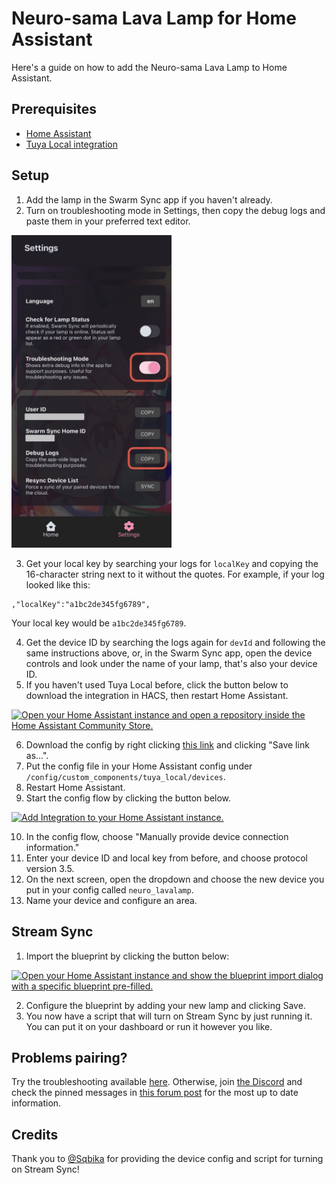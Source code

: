 # Neuro-sama Lava Lamp for Home Assistant

Here's a guide on how to add the Neuro-sama Lava Lamp to Home Assistant.

## Prerequisites

- [Home Assistant](https://home-assistant.io)
- [Tuya Local integration](https://github.com/make-all/tuya-local)

## Setup

1. Add the lamp in the Swarm Sync app if you haven't already.
2. Turn on troubleshooting mode in Settings, then copy the debug logs and paste them in your preferred text editor.

<img src="./assets/step2.jpeg" width="256"></img>

3. Get your local key by searching your logs for `localKey` and copying the 16-character string next to it without the quotes. For example, if your log looked like this:

```
,"localKey":"a1bc2de345fg6789",
```

Your local key would be `a1bc2de345fg6789`.

4. Get the device ID by searching the logs again for `devId` and following the same instructions above, or, in the Swarm Sync app, open the device controls and look under the name of your lamp, that's also your device ID.
5. If you haven't used Tuya Local before, click the button below to download the integration in HACS, then restart Home Assistant.

[![Open your Home Assistant instance and open a repository inside the Home Assistant Community Store.](https://my.home-assistant.io/badges/hacs_repository.svg)](https://my.home-assistant.io/redirect/hacs_repository/?owner=make-all&repository=tuya-local&category=integration)

6. Download the config by right clicking [this link](https://github.com/IceBotYT/ha-neuro-lamp/raw/refs/heads/main/assets/neuro_lavalamp.yaml) and clicking "Save link as...".
7. Put the config file in your Home Assistant config under `/config/custom_components/tuya_local/devices`.
8. Restart Home Assistant.
9. Start the config flow by clicking the button below.

[![Add Integration to your Home Assistant
instance.](https://my.home-assistant.io/badges/config_flow_start.svg)](https://my.home-assistant.io/redirect/config_flow_start/?domain=tuya_local)

10. In the config flow, choose "Manually provide device connection information."
11. Enter your device ID and local key from before, and choose protocol version 3.5.
12. On the next screen, open the dropdown and choose the new device you put in your config called `neuro_lavalamp`.
13. Name your device and configure an area.

## Stream Sync

1. Import the blueprint by clicking the button below:

[![Open your Home Assistant instance and show the blueprint import dialog with a specific blueprint pre-filled.](https://my.home-assistant.io/badges/blueprint_import.svg)](https://my.home-assistant.io/redirect/blueprint_import/?blueprint_url=https%3A%2F%2Fgithub.com%2FIceBotYT%2Fha-neuro-lamp%2Fraw%2Frefs%2Fheads%2Fmain%2Fassets%2Fneuro_lamp_stream_sync.yaml)

2. Configure the blueprint by adding your new lamp and clicking Save.
3. You now have a script that will turn on Stream Sync by just running it. You can put it on your dashboard or run it however you like.

## Problems pairing?

Try the troubleshooting available [here](https://swarmsync.app/support.html). Otherwise, join [the Discord](https://discord.gg/neurosama) and check the pinned messages in [this forum post](https://discord.com/channels/574720535888396288/1426970657631113376) for the most up to date information.

## Credits

Thank you to [@Sqbika](https://github.com/Sqbika) for providing the device config and script for turning on Stream Sync!
